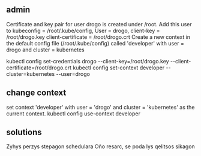 ## admin
Certificate and key pair for user drogo is created under /root. Add this user to kubeconfig = /root/.kube/config, User = drogo, client-key = /root/drogo.key client-certificate = /root/drogo.crt
Create a new context in the default config file (/root/.kube/config) called 'developer' with user = drogo and cluster = kubernetes

kubectl config set-credentials drogo --client-key=/root/drogo.key --client-certificate=/root/drogo.crt
kubectl config set-context developer --cluster=kubernetes --user=drogo

## change context
set context 'developer' with user = 'drogo' and cluster = 'kubernetes' as the current context.
kubectl config use-context developer

## solutions
Zyhys perzys stepagon schedulara Oño resarc, se poda lys qelitsos sikagon